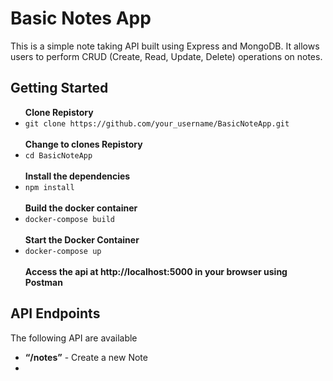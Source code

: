<h1>Basic Notes App</h1>
<p>This is a simple note taking API built using Express and MongoDB. It allows users to perform CRUD (Create, Read, Update, Delete) operations on notes.</p>

<h2>Getting Started</h2>
<ul>
  <b>Clone Repistory</b>
  <li><code>git clone https://github.com/your_username/BasicNoteApp.git</code></li>
  <br>
  <b>Change to clones Repistory</b>
  <li><code>cd BasicNoteApp</code></li>
  <br>
  <b>Install the dependencies</b>
  <li><code>npm install</code></li>
  <br>
  <b>Build the docker container</b>
  <li><code>docker-compose build</code></li>
  <br>
  <b>Start the Docker Container</b>
  <li><code>docker-compose up</code></li>
  <br>
  <b>Access the api at http://localhost:5000 in your browser using Postman</b>
 
</ul>
<h2>API Endpoints</h2>
<p>The following API are available</p>
<ul>
<li><b><q>/notes</q></b> - Create a new Note</li>
<li></li>
</ul>

